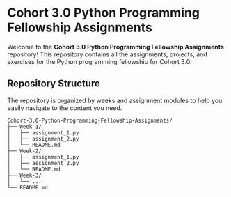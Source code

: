 # Cohort 3.0 Python Programming Fellowship Assignments

Welcome to the **Cohort 3.0 Python Programming Fellowship Assignments** repository! This repository contains all the assignments, projects, and exercises for the Python programming fellowship for Cohort 3.0.

## Repository Structure

The repository is organized by weeks and assignment modules to help you easily navigate to the content you need.

```plaintext
Cohort-3.0-Python-Programming-Fellowship-Assignments/
├── Week-1/
│   ├── assignment_1.py
│   ├── assignment_2.py
│   └── README.md
├── Week-2/
│   ├── assignment_1.py
│   ├── assignment_2.py
│   └── README.md
├── Week-3/
│   └── ...
└── README.md
